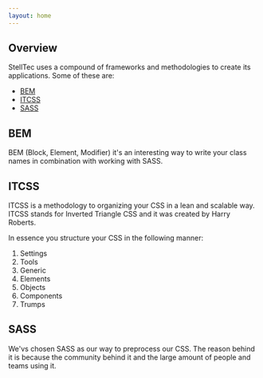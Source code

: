 ```yaml
---
layout: home
---
```


<section class="main__header">
  <h1 class="main__header">Overview</h1>
  <p>StellTec uses a compound of frameworks and methodologies to create its applications. Some of these are:</p>
  <ul class="list__ul">
    <li>
      <a href="#bem">BEM</a>
    </li>
    <li>
      <a href="#itcss">ITCSS</a>
    </li>
    <li>
      <a href="#sass">SASS</a>
    </li>
  </ul>
</section>
<section class="main__block">
  <h2 id="bem">BEM</h2>
  <p>BEM (Block, Element, Modifier) it's an interesting way to write your class names in combination with working with SASS.</p>
</section>
<section class="main__block">
  <h2 id="itcss">ITCSS</h2>
  <p>ITCSS is a methodology to organizing your CSS in a lean and scalable way. ITCSS stands for Inverted Triangle CSS and it was created by Harry Roberts.</p>
  <p>In essence you structure your CSS in the following manner:</p>
  <ol class="list__ol">
    <li>Settings</li>
    <li>Tools</li>
    <li>Generic</li>
    <li>Elements</li>
    <li>Objects</li>
    <li>Components</li>
    <li>Trumps</li>
  </ol>
</section>
<section class="main__block">
  <h2 id="sass">SASS</h2>
  <p>We'vs chosen SASS as our way to preprocess our CSS. The reason behind it is because the community behind it and the large amount of people and teams using it.</p>
</section>

